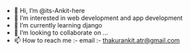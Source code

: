 - 👋 Hi, I’m @its-Ankit-here
- 👀 I’m interested in web development and app development
- 🌱 I’m currently learning django
- 💞️ I’m looking to collaborate on ...
- 📫 How to reach me :-
email :- thakurankit.atr@gmail.com


<!---
its-Ankit-here/its-Ankit-here is a ✨ special ✨ repository because its `README.md` (this file) appears on your GitHub profile.
You can click the Preview link to take a look at your changes.
--->
